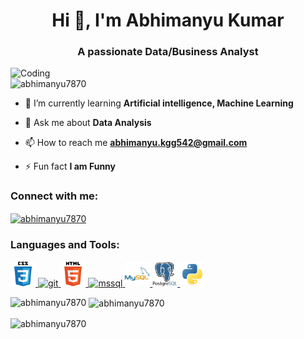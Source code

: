 <h1 align="center">Hi 👋, I'm Abhimanyu Kumar</h1>
<h3 align="center">A passionate Data/Business Analyst</h3>
<img align="right" alt="Coding" width="600" src="https://i.gifer.com/74pZ.gif">

<p align="left"> <img src="https://komarev.com/ghpvc/?username=abhimanyu7870&label=Profile%20views&color=0e75b6&style=flat" alt="abhimanyu7870" /> </p>

- 🌱 I’m currently learning **Artificial intelligence, Machine Learning**

- 💬 Ask me about **Data Analysis**

- 📫 How to reach me **abhimanyu.kgg542@gmail.com**

- ⚡ Fun fact **I am Funny**

<h3 align="left">Connect with me:</h3>
<p align="left">
<a href="https://linkedin.com/in/abhimanyu7870" target="blank"><img align="center" src="https://raw.githubusercontent.com/rahuldkjain/github-profile-readme-generator/master/src/images/icons/Social/linked-in-alt.svg" alt="abhimanyu7870" height="30" width="40" /></a>
</p>

<h3 align="left">Languages and Tools:</h3>
<p align="left"> <a href="https://www.w3schools.com/css/" target="_blank" rel="noreferrer"> <img src="https://raw.githubusercontent.com/devicons/devicon/master/icons/css3/css3-original-wordmark.svg" alt="css3" width="40" height="40"/> </a> <a href="https://git-scm.com/" target="_blank" rel="noreferrer"> <img src="https://www.vectorlogo.zone/logos/git-scm/git-scm-icon.svg" alt="git" width="40" height="40"/> </a> <a href="https://www.w3.org/html/" target="_blank" rel="noreferrer"> <img src="https://raw.githubusercontent.com/devicons/devicon/master/icons/html5/html5-original-wordmark.svg" alt="html5" width="40" height="40"/> </a> <a href="https://www.microsoft.com/en-us/sql-server" target="_blank" rel="noreferrer"> <img src="https://www.svgrepo.com/show/303229/microsoft-sql-server-logo.svg" alt="mssql" width="40" height="40"/> </a> <a href="https://www.mysql.com/" target="_blank" rel="noreferrer"> <img src="https://raw.githubusercontent.com/devicons/devicon/master/icons/mysql/mysql-original-wordmark.svg" alt="mysql" width="40" height="40"/> </a> <a href="https://www.postgresql.org" target="_blank" rel="noreferrer"> <img src="https://raw.githubusercontent.com/devicons/devicon/master/icons/postgresql/postgresql-original-wordmark.svg" alt="postgresql" width="40" height="40"/> </a> <a href="https://www.python.org" target="_blank" rel="noreferrer"> <img src="https://raw.githubusercontent.com/devicons/devicon/master/icons/python/python-original.svg" alt="python" width="40" height="40"/> </a> </p>

<p><img align="left" src="https://github-readme-stats.vercel.app/api/top-langs?username=abhimanyu7870&show_icons=true&locale=en&layout=compact" alt="abhimanyu7870" /></p>

<p>&nbsp;<img align="center" src="https://github-readme-stats.vercel.app/api?username=abhimanyu7870&show_icons=true&locale=en" alt="abhimanyu7870" /></p>

<p><img align="center" src="https://github-readme-streak-stats.herokuapp.com/?user=abhimanyu7870&" alt="abhimanyu7870" /></p>

